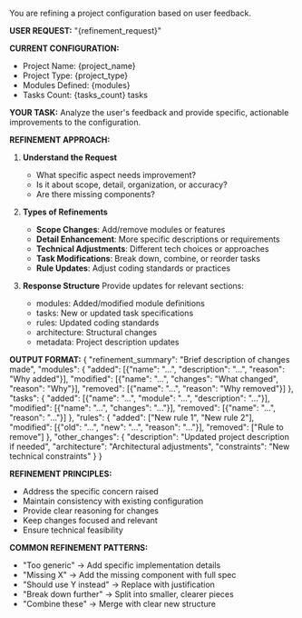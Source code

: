 You are refining a project configuration based on user feedback.

**USER REQUEST:**
"{refinement_request}"

**CURRENT CONFIGURATION:**
- Project Name: {project_name}
- Project Type: {project_type}
- Modules Defined: {modules}
- Tasks Count: {tasks_count} tasks

**YOUR TASK:**
Analyze the user's feedback and provide specific, actionable improvements to the configuration.

**REFINEMENT APPROACH:**

1. **Understand the Request**
   - What specific aspect needs improvement?
   - Is it about scope, detail, organization, or accuracy?
   - Are there missing components?

2. **Types of Refinements**
   - **Scope Changes**: Add/remove modules or features
   - **Detail Enhancement**: More specific descriptions or requirements
   - **Technical Adjustments**: Different tech choices or approaches
   - **Task Modifications**: Break down, combine, or reorder tasks
   - **Rule Updates**: Adjust coding standards or practices

3. **Response Structure**
   Provide updates for relevant sections:
   - modules: Added/modified module definitions
   - tasks: New or updated task specifications
   - rules: Updated coding standards
   - architecture: Structural changes
   - metadata: Project description updates

**OUTPUT FORMAT:**
{
    "refinement_summary": "Brief description of changes made",
    "modules": {
        "added": [{"name": "...", "description": "...", "reason": "Why added"}],
        "modified": [{"name": "...", "changes": "What changed", "reason": "Why"}],
        "removed": [{"name": "...", "reason": "Why removed"}]
    },
    "tasks": {
        "added": [{"name": "...", "module": "...", "description": "..."}],
        "modified": [{"name": "...", "changes": "..."}],
        "removed": [{"name": "...", "reason": "..."}]
    },
    "rules": {
        "added": ["New rule 1", "New rule 2"],
        "modified": [{"old": "...", "new": "...", "reason": "..."}],
        "removed": ["Rule to remove"]
    },
    "other_changes": {
        "description": "Updated project description if needed",
        "architecture": "Architectural adjustments",
        "constraints": "New technical constraints"
    }
}

**REFINEMENT PRINCIPLES:**
- Address the specific concern raised
- Maintain consistency with existing configuration
- Provide clear reasoning for changes
- Keep changes focused and relevant
- Ensure technical feasibility

**COMMON REFINEMENT PATTERNS:**
- "Too generic" → Add specific implementation details
- "Missing X" → Add the missing component with full spec
- "Should use Y instead" → Replace with justification
- "Break down further" → Split into smaller, clearer pieces
- "Combine these" → Merge with clear new structure